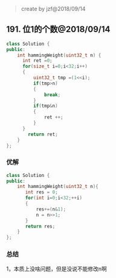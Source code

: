 
>create by jzf@2018/09/14
## 191. 位1的个数@2018/09/14
```c++
class Solution {
public:
    int hammingWeight(uint32_t n) {
      int ret =0;
      for(size_t i=0;i<32;i++)   
      {
          uint32_t tmp =(1<<i);
          if(tmp>n)
          {
              break;
          }
          if(tmp&n)
          {
              ret ++;
          }
      }
        return ret;
    }
};
```

### 优解
```c++
class Solution {
public:
    int hammingWeight(uint32_t n){
       int res = 0;
       for(int i=0;i<32;++i)
       {
           res+=(n&1);
           n = n>>1;
       }
       return res;
    }
};
```
### 总结
1，本质上没啥问题，但是没说不能修改n啊
